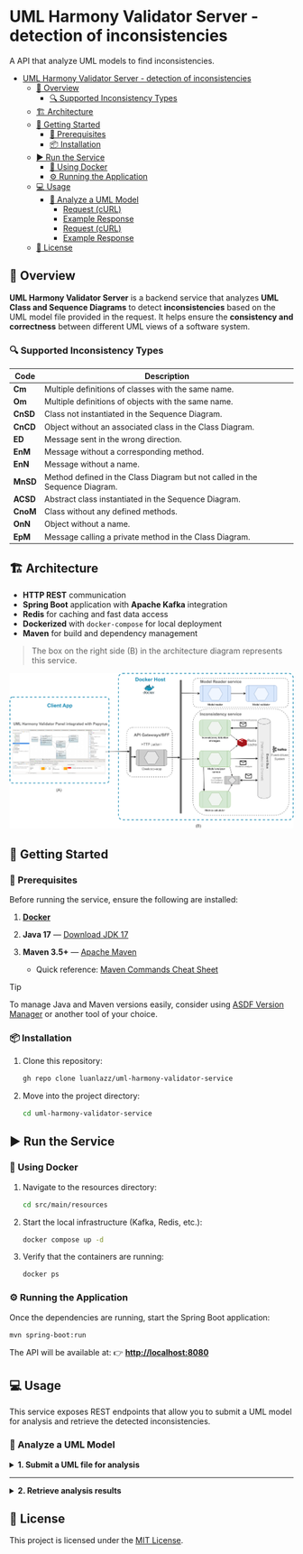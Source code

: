# UML Harmony Validator Server - detection of inconsistencies

A API that analyze UML models to find inconsistencies.

- [UML Harmony Validator Server - detection of inconsistencies](#uml-harmony-validator-server---detection-of-inconsistencies)
  - [🧭 Overview](#-overview)
    - [🔍 Supported Inconsistency Types](#-supported-inconsistency-types)
  - [🏗️ Architecture](#️-architecture)
  - [🚀 Getting Started](#-getting-started)
    - [🔧 Prerequisites](#-prerequisites)
    - [📦 Installation](#-installation)
  - [▶️ Run the Service](#️-run-the-service)
    - [🐳 Using Docker](#-using-docker)
    - [⚙️ Running the Application](#️-running-the-application)
  - [💻 Usage](#-usage)
    - [🔎 Analyze a UML Model](#-analyze-a-uml-model)
      - [Request (cURL)](#request-curl)
      - [Example Response](#example-response)
      - [Request (cURL)](#request-curl-1)
      - [Example Response](#example-response-1)
  - [📄 License](#-license)

## 🧭 Overview

**UML Harmony Validator Server** is a backend service that analyzes **UML Class and Sequence Diagrams** to detect **inconsistencies** based on the UML model file provided in the request.
It helps ensure the **consistency and correctness** between different UML views of a software system.

### 🔍 Supported Inconsistency Types

| Code     | Description                                                                 |
| -------- | --------------------------------------------------------------------------- |
| **Cm**   | Multiple definitions of classes with the same name.                         |
| **Om**   | Multiple definitions of objects with the same name.                         |
| **CnSD** | Class not instantiated in the Sequence Diagram.                             |
| **CnCD** | Object without an associated class in the Class Diagram.                    |
| **ED**   | Message sent in the wrong direction.                                        |
| **EnM**  | Message without a corresponding method.                                     |
| **EnN**  | Message without a name.                                                     |
| **MnSD** | Method defined in the Class Diagram but not called in the Sequence Diagram. |
| **ACSD** | Abstract class instantiated in the Sequence Diagram.                        |
| **CnoM** | Class without any defined methods.                                          |
| **OnN**  | Object without a name.                                                      |
| **EpM**  | Message calling a private method in the Class Diagram.                      |

## 🏗️ Architecture

* **HTTP REST** communication
* **Spring Boot** application with **Apache Kafka** integration
* **Redis** for caching and fast data access
* **Dockerized** with `docker-compose` for local deployment
* **Maven** for build and dependency management

> The box on the right side (B) in the architecture diagram represents this service.

![EDA overview](Images/eda_overview.png)

## 🚀 Getting Started

### 🔧 Prerequisites

Before running the service, ensure the following are installed:

1. **[Docker](https://www.docker.com/)**
2. **Java 17** — [Download JDK 17](https://www.oracle.com/java/technologies/javase/jdk17-archive-downloads.html)
3. **Maven 3.5+** — [Apache Maven](https://maven.apache.org/)

   * Quick reference: [Maven Commands Cheat Sheet](https://www.digitalocean.com/community/tutorials/maven-commands-options-cheat-sheet#maven-commands-cheat-sheet)

> [!TIP]
> To manage Java and Maven versions easily, consider using [ASDF Version Manager](https://asdf-vm.com/) or another tool of your choice.

### 📦 Installation

1. Clone this repository:

   ```bash
   gh repo clone luanlazz/uml-harmony-validator-service
   ```
2. Move into the project directory:

   ```bash
   cd uml-harmony-validator-service
   ```

## ▶️ Run the Service

### 🐳 Using Docker

1. Navigate to the resources directory:

   ```bash
   cd src/main/resources
   ```
2. Start the local infrastructure (Kafka, Redis, etc.):

   ```bash
   docker compose up -d
   ```
3. Verify that the containers are running:

   ```bash
   docker ps
   ```

### ⚙️ Running the Application

Once the dependencies are running, start the Spring Boot application:

```bash
mvn spring-boot:run
```

The API will be available at:
👉 **[http://localhost:8080](http://localhost:8080)**

## 💻 Usage

This service exposes REST endpoints that allow you to submit a UML model for analysis and retrieve the detected inconsistencies.

### 🔎 Analyze a UML Model

<details>
  <summary><strong>1. Submit a UML file for analysis</strong></summary>

#### Request (cURL)

```bash
curl --location 'http://localhost:8080/kafka/send' \
  --header 'Accept-Language: pt' \
  --form 'file=@"/home/Documents/Question09.uml"'
```

#### Example Response

```json
{
  "clientId": "17610130919861",
  "success": "true"
}
```

</details>

---

<details>
  <summary><strong>2. Retrieve analysis results</strong></summary>

#### Request (cURL)

```bash
curl --location 'http://localhost:8080/kafka/inconsistencies/{client_id}'
```

#### Example Response

```json
{
  "data": {
    "inconsistencies": [
      {
        "clientId": "17610130919861",
        "inconsistencyTypeCode": "EnM",
        "inconsistencyTypeDesc": "Mensagem sem Método",
        "cr": "R110",
        "severity": 3,
        "severityLabel": "HIGH",
        "concentration": 1.0,
        "concentrationStr": "100.0",
        "description": "Mensagem addReturnedCheck não foi definida no objeto CheckNotation.",
        "elId": "_fD1tMDXDEe-bA-KOUZ90WA",
        "parentId": "_SVX2gDXDEe-bA-KOUZ90WA"
      },
      {
        "clientId": "17610130919861",
        "inconsistencyTypeCode": "ED",
        "inconsistencyTypeDesc": "Mensagem na direção Errada",
        "cr": "R110",
        "severity": 3,
        "severityLabel": "HIGH",
        "concentration": 1.0,
        "concentrationStr": "100.0",
        "description": "Mensagem addReturnedCheck na direção errada pois está definida na classe CheckingAccountClass.",
        "elId": "_fD1tMDXDEe-bA-KOUZ90WA",
        "parentId": "_SVX2gDXDEe-bA-KOUZ90WA"
      }
      // ...
    ],
    "diagrams": [
      {
        "id": "_6TfJoDWoEe-bA-KOUZ90WA",
        "name": "Sequence",
        "numInconsistencies": 7,
        "concentration": 1.0,
        "concentrationStr": "100.0",
        "severity": 3,
        "severityLabel": "HIGH"
      }
    ],
    "diagramStatistics": [
      {
        "id": "_6TfJoDWoEe-bA-KOUZ90WA",
        "riskMisinterpretation": 40.0,
        "spreadRate": 66.67,
        "concentrationInc": 100.0
      }
    ]
  },
  "success": "true"
}
```

</details>

## 📄 License

This project is licensed under the [MIT License](LICENSE).